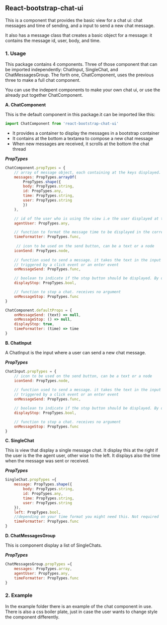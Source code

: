 ## React-bootstrap-chat-ui 

This is a component that provides the basic view for a chat ui: chat messages and time of sending, and a input to send a new chat message.

It also has a message class that creates a basic object for a message: it contains the message id, user, body, and time.

### 1. Usage

This package contains 4 components. Three of those component that can be imported independently: ChatInput, SingleChat, and ChatMessagesGroup. The forth one, ChatComponent, uses the previous three to make a full chat component.

You can use the indepent components to make your own chat ui, or use the already put together ChatComponent.

**A. ChatComponent**

This is the default component in this package.it can be imported like this:

```javascript
import ChatComponent from 'react-bootstrap-chat-ui'
```

* It provides a container to display the messages in a bootstrap container
* It contains at the bottom a textarea to compose a new chat message
* When new messages are received, it scrolls at the bottom the chat thread


***PropTypes***

```javascript 
ChatComponent.propTypes = {
    // array of message object, each containing at the keys displayed.
    messages: PropTypes.arrayOf(
        PropTypes.shape({
        body: PropTypes.string,
        id: PropTypes.any,
        time: PropTypes.string,
        user: PropTypes.string
        })
    ),

    // id of the user who is using the view i.e the user displayed at the right of the chat conversation
    agentUser: PropTypes.any,

    // function to format the message time to be displayed in the correct format
    timeFormatter: PropTypes.func,
   
     // icon to be used on the send button, can be a text or a node
    iconSend: PropTypes.node, 
    
    // function used to send a message. it takes the text in the input as an argument
    // triggered by a click event or an enter event
    onMessageSend: PropTypes.func,

    // boolean to indicate if the stop button should be displayed. By default it is true
    displayStop: PropTypes.bool,

    // function to stop a chat. receives no argument
    onMessageStop: PropTypes.func
}

ChatComponent.defaultProps = {
    onMessageSend: (text) => null,
    onMessageStop: () => null,
    displayStop: true,
    timeFormatter: (time) => time
}
```

**B. ChatInput**

A ChatInput is the input where a user can send a new chat message.

***PropTypes***

```javascript
ChatInput.propTypes = {
    // icon to be used on the send button, can be a text or a node
    iconSend: PropTypes.node, 
    
    // function used to send a message. it takes the text in the input as an argument
    // triggered by a click event or an enter event
    onMessageSend: PropTypes.func,

    // boolean to indicate if the stop button should be displayed. By default it is true
    displayStop: PropTypes.bool,

    // function to stop a chat. receives no argument
    onMessageStop: PropTypes.func
}
```

**C. SingleChat**

This is view that display a single message chat. It display this at the right if the user is the the agent user, other wise to the left. It displays also the time when the message was sent or received.

***PropTypes***

```javascript
SingleChat.propTypes ={
    message: PropTypes.shape({
        body: PropTypes.string,
        id: PropTypes.any,
        time: PropTypes.string,
        user: PropTypes.string
    }),
    left: PropTypes.bool,
    //depending on your time format you might need this. Not required
    timeFormatter: PropTypes.func
}
```

**D. ChatMessagesGroup**

This is component display a list of SingleChats. 

***PropTypes***

```javascript
ChatMessagesGroup.propTypes ={
    messages: PropTypes.array,
    agentUser: PropTypes.any,
    timeFormatter: PropTypes.func
}
```

### 2. Example

In the example folder there is an example of the chat component in use. There is also a css boiler plate, just in case the user wants to change style the component differently.

